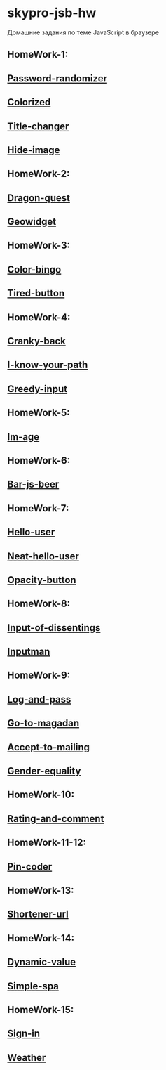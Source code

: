 # skypro-jsb-hw
Домашние задания по теме JavaScript в браузере
## HomeWork-1:
## [Password-randomizer](https://Atikingi.github.io/skypro-jsb-hw/password-randomizer/)
## [Colorized](https://Atikingi.github.io/skypro-jsb-hw/colorized/)
## [Title-changer](https://Atikingi.github.io/skypro-jsb-hw/title-changer/)
## [Hide-image](https://Atikingi.github.io/skypro-jsb-hw/hide-image/)
## HomeWork-2:
## [Dragon-quest](https://Atikingi.github.io/skypro-jsb-hw/dragon-quest/)
## [Geowidget](https://Atikingi.github.io/skypro-jsb-hw/geowidget/)
## HomeWork-3:
## [Color-bingo](https://Atikingi.github.io/skypro-jsb-hw/color-bingo/)
## [Tired-button](https://Atikingi.github.io/skypro-jsb-hw/tired-button/)
## HomeWork-4:
## [Cranky-back](https://Atikingi.github.io/skypro-jsb-hw/cranky-back/)
## [I-know-your-path](https://Atikingi.github.io/skypro-jsb-hw/i-know-your-path/)
## [Greedy-input](https://Atikingi.github.io/skypro-jsb-hw/greedy-input/)
## HomeWork-5:
## [Im-age](https://Atikingi.github.io/skypro-jsb-hw/im-age/)
## HomeWork-6:
## [Bar-js-beer](https://Atikingi.github.io/skypro-jsb-hw/bar-js-beer/)
## HomeWork-7:
## [Hello-user](https://Atikingi.github.io/skypro-jsb-hw/hello-user/)
## [Neat-hello-user](https://Atikingi.github.io/skypro-jsb-hw/neat-hello-user/)
## [Opacity-button](https://Atikingi.github.io/skypro-jsb-hw/opacity-button/)
## HomeWork-8:
## [Input-of-dissentings](https://Atikingi.github.io/skypro-jsb-hw/input-of-dissentings/)
## [Inputman](https://Atikingi.github.io/skypro-jsb-hw/inputman/)
## HomeWork-9:
## [Log-and-pass](https://Atikingi.github.io/skypro-jsb-hw/log-and-pass/)
## [Go-to-magadan](https://Atikingi.github.io/skypro-jsb-hw/go-to-magadan/)
## [Accept-to-mailing](https://Atikingi.github.io/skypro-jsb-hw/accept-to-mailing/)
## [Gender-equality](https://Atikingi.github.io/skypro-jsb-hw/gender-equality/)
## HomeWork-10:
## [Rating-and-comment](https://Atikingi.github.io/skypro-jsb-hw/rating-and-comment/)
## HomeWork-11-12:
## [Pin-coder](https://Atikingi.github.io/skypro-jsb-hw/pin-coder/)
## HomeWork-13:
## [Shortener-url](https://Atikingi.github.io/skypro-jsb-hw/shortener-url/)
## HomeWork-14:
## [Dynamic-value](https://Atikingi.github.io/skypro-jsb-hw/dynamic-value/)
## [Simple-spa](https://Atikingi.github.io/skypro-jsb-hw/simple-spa/index.html)
## HomeWork-15:
## [Sign-in](https://Atikingi.github.io/skypro-jsb-hw/sign-in/)
## [Weather](https://Atikingi.github.io/skypro-jsb-hw/weather/)

